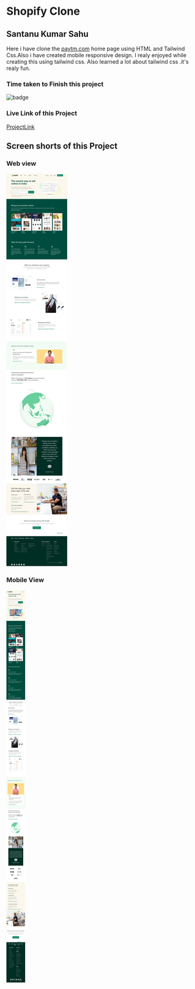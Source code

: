 # Shopify Clone

## Santanu Kumar Sahu

Here i have clone the [paytm.com](https://www.shopify.in/) home page using HTML and Tailwind Css.Also i have created mobile responsive design. I realy enjoyed while creating this using tailwind css. Also learned a lot about tailwind css .it's realy fun.

### Time taken to Finish this project
![badge](https://img.shields.io/badge/Time%20Taken-13hr45min-brightgreen)

### Live Link of this Project
[ProjectLink](https://fsjswdproject17shopifyclone.netlify.app/)

## Screen shorts of this Project

### Web view
![Web view](/screenshots/web-view.jpeg)

### Mobile View
![Mobile view](/screenshots/mobile-view.jpeg)